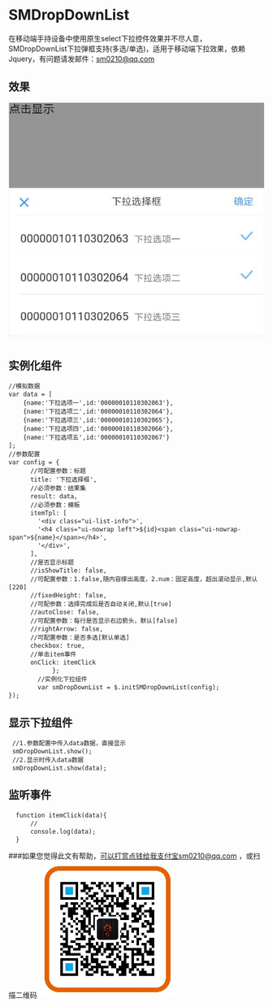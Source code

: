 # SMDropDownList
在移动端手持设备中使用原生select下拉控件效果并不尽人意，SMDropDownList下拉弹框支持(多选/单选)，适用于移动端下拉效果，依赖Jquery，有问题请发邮件：sm0210@qq.com

## 效果

![](https://github.com/sm0210/SMDropDownList/blob/master/SMDropDownList.jpg "SMDropDownList")

## 实例化组件
````
//模拟数据
var data = [
	{name:'下拉选项一',id:'00000010110302063'},
	{name:'下拉选项二',id:'00000010110302064'},
	{name:'下拉选项三',id:'00000010110302065'},
	{name:'下拉选项四',id:'00000010110302066'},
	{name:'下拉选项五',id:'00000010110302067'}
];
//参数配置    
var config = {
      //可配置参数：标题
      title: '下拉选择框',
      //必须参数：结果集
      result: data,
      //必须参数：模板
      itemTpl: [
        '<div class="ui-list-info">',
        '<h4 class="ui-nowrap left">${id}<span class="ui-nowrap-span">${name}</span></h4>',
        '</div>',
      ],
      //是否显示标题
      //isShowTitle: false,
      //可配置参数：1.false,随内容撑出高度，2.num：固定高度，超出滚动显示,默认[220]
      //fixedHeight: false,
      //可配参数：选择完成后是否自动关闭,默认[true]
      //autoClose: false,
      //可配置参数：每行是否显示右边箭头，默认[false]
      //rightArrow: false,
      //可配置参数：是否多选[默认单选]
      checkbox: true,
      //单击item事件
      onClick: itemClick
        	};
		//实例化下拉组件
		var smDropDownList = $.initSMDropDownList(config);
}); 
 ````
 
 ## 显示下拉组件
 ````
  //1.参数配置中传入data数据，直接显示
  smDropDownList.show();
  //2.显示时传入data数据
  smDropDownList.show(data);
 ````
 
 ## 监听事件
````
  function itemClick(data){
	  //
	  console.log(data);
  }

 ````
 
 ###如果您觉得此文有帮助，可以打赏点钱给我支付宝sm0210@qq.com ，或扫描二维码
![](https://github.com/sm0210/SMCalendar/blob/master/sm0210%40qq.com.jpg "sm0210@qq.com")


